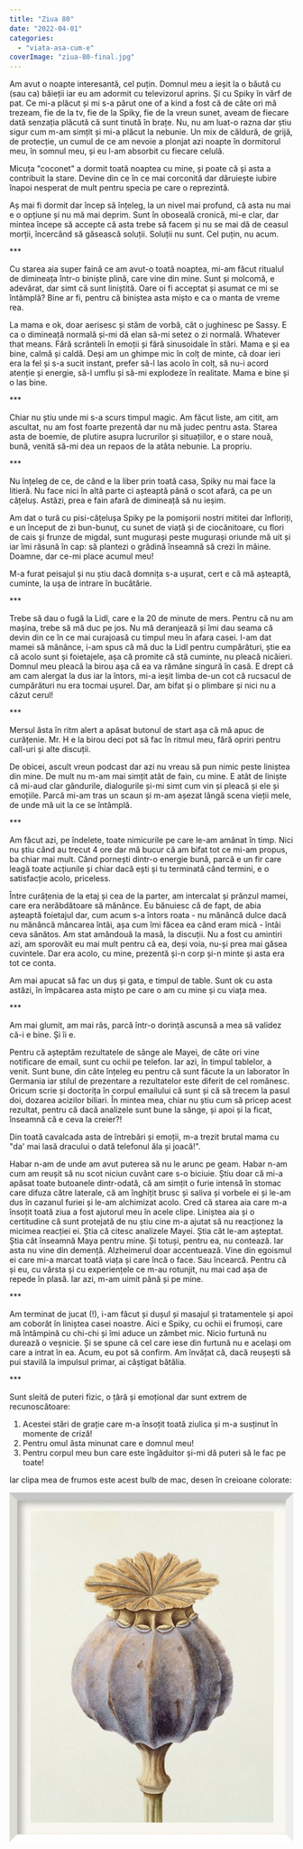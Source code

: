 ```yaml
---
title: "Ziua 80"
date: "2022-04-01"
categories: 
  - "viata-asa-cum-e"
coverImage: "ziua-80-final.jpg"
---
```


Am avut o noapte interesantă, cel puțin. Domnul meu a ieșit la o băută cu (sau ca) băieții iar eu am adormit cu televizorul aprins. Și cu Spiky în vârf de pat. Ce mi-a plăcut și mi s-a părut one of a kind a fost că de câte ori mă trezeam, fie de la tv, fie de la Spiky, fie de la vreun sunet, aveam de fiecare dată senzația plăcută că sunt tinută în brațe. Nu, nu am luat-o razna dar știu sigur cum m-am simțit și mi-a plăcut la nebunie. Un mix de căldură, de grijă, de protecție, un cumul de ce am nevoie a plonjat azi noapte în dormitorul meu, în somnul meu, și eu l-am absorbit cu fiecare celulă. 

Micuța "coconet" a dormit toată noaptea cu mine, și poate că și asta a contribuit la stare. Devine din ce în ce mai corconită dar dăruiește iubire înapoi nesperat de mult pentru specia pe care o reprezintă.

Aș mai fi dormit dar încep să înțeleg, la un nivel mai profund, că asta nu mai e o opțiune și nu mă mai deprim. Sunt în oboseală cronică, mi-e clar, dar mintea începe să accepte că asta trebe să facem și nu se mai dă de ceasul morții, încercând să găsească soluții. Soluții nu sunt. Cel puțin, nu acum.

\*\*\*

Cu starea aia super faină ce am avut-o toată noaptea, mi-am făcut ritualul de dimineața într-o biniște plină, care vine din mine. Sunt și molcomă, e adevărat, dar simt că sunt liniștită. Oare oi fi acceptat și asumat ce mi se întâmplă? Bine ar fi, pentru că biniștea asta mișto e ca o manta de vreme rea.

La mama e ok, doar aerisesc și stăm de vorbă, cât o jughinesc pe Sassy. E ca o dimineață normală și-mi dă elan să-mi setez o zi normală. Whatever that means. Fără scrânteli în emoții și fără sinusoidale în stări. Mama e și ea bine, calmă și caldă. Deși am un ghimpe mic în colț de minte, că doar ieri era la fel și s-a sucit instant, prefer să-l las acolo în colț, să nu-i acord atenție și energie, să-l umflu și să-mi explodeze în realitate. Mama e bine și o las bine.

\*\*\*

Chiar nu știu unde mi s-a scurs timpul magic. Am făcut liste, am citit, am ascultat, nu am fost foarte prezentă dar nu mă judec pentru asta. Starea asta de boemie, de plutire asupra lucrurilor și situațiilor, e o stare nouă, bună, venită să-mi dea un repaos de la atâta nebunie. La propriu.

\*\*\*

Nu înțeleg de ce, de când e la liber prin toată casa, Spiky nu mai face la litieră. Nu face nici în altă parte ci așteaptă până o scot afară, ca pe un cățeluș. Astăzi, prea e fain afară de dimineață să nu ieșim.

Am dat o tură cu pisi-cățelușa Spiky pe la pomișorii nostri mititei dar înfloriți, e un început de zi bun-bunuț, cu sunet de viață și de ciocănitoare, cu flori de cais și frunze de migdal, sunt mugurași peste mugurași oriunde mă uit și iar îmi răsună în cap: să plantezi o grădină înseamnă să crezi în mâine. Doamne, dar ce-mi place acumul meu! 

M-a furat peisajul și nu știu dacă domnița s-a ușurat, cert e că mă așteaptă, cuminte, la ușa de intrare în bucătărie.

\*\*\*

Trebe să dau o fugă la Lidl, care e la 20 de minute de mers. Pentru că nu am mașina, trebe să mă duc pe jos. Nu mă deranjează și îmi dau seama că devin din ce în ce mai curajoasă cu timpul meu în afara casei. I-am dat mamei să mănânce, i-am spus că mă duc la Lidl pentru cumpărături, știe ea că acolo sunt și foietajele, așa că promite că stă cuminte, nu pleacă nicăieri. Domnul meu pleacă la birou așa că ea va rămâne singură în casă. E drept că am cam alergat la dus iar la întors, mi-a ieșit limba de-un cot că rucsacul de cumpărături nu era tocmai ușurel. Dar, am bifat și o plimbare și nici nu a căzut cerul!

\*\*\*

Mersul ăsta în ritm alert a apăsat butonul de start așa că mă apuc de curățenie. Mr. H e la birou deci pot să fac în ritmul meu, fără opriri pentru call-uri și alte discuții. 

De obicei, ascult vreun podcast dar azi nu vreau să pun nimic peste liniștea din mine. De mult nu m-am mai simțit atât de fain, cu mine. E atât de liniște că mi-aud clar gândurile, dialogurile și-mi simt cum vin și pleacă și ele și emoțiile. Parcă mi-am tras un scaun și m-am așezat lângă scena vieții mele, de unde mă uit la ce se întâmplă. 

\*\*\*

Am făcut azi, pe îndelete, toate nimicurile pe care le-am amânat în timp. Nici nu știu când au trecut 4 ore dar mă bucur că am bifat tot ce mi-am propus, ba chiar mai mult. Când pornești dintr-o energie bună, parcă e un fir care leagă toate acțiunile și chiar dacă ești și tu terminată când termini, e o satisfacție acolo, priceless.

Între curățenia de la etaj și cea de la parter, am intercalat și prânzul mamei, care era nerăbdătoare să mănânce. Eu bănuiesc că de fapt, de abia așteaptă foietajul dar, cum acum s-a întors roata - nu mănâncă dulce dacă nu mănâncă mâncarea întâi, așa cum îmi făcea ea când eram mică - întâi ceva sănătos. Am stat amândouă la masă, la discuții. Nu a fost cu amintiri azi, am sporovăit eu mai mult pentru că ea, deși voia, nu-și prea mai găsea cuvintele. Dar era acolo, cu mine, prezentă și-n corp și-n minte și asta era tot ce conta.

Am mai apucat să fac un duș și gata, e timpul de table. Sunt ok cu asta astăzi, în împăcarea asta mișto pe care o am cu mine și cu viața mea.

\*\*\*

Am mai glumit, am mai râs, parcă într-o dorință ascunsă a mea să validez că-i e bine. Și îi e.

Pentru că așteptăm rezultatele de sânge ale Mayei, de câte ori vine notificare de email, sunt cu ochii pe telefon. Iar azi, în timpul tablelor, a venit. Sunt bune, din câte înțeleg eu pentru că sunt făcute la un laborator în Germania iar stilul de prezentare a rezultatelor este diferit de cel românesc. Oricum scrie și doctorița în corpul emailului că sunt și că să trecem la pasul doi, dozarea acizilor biliari. În mintea mea, chiar nu știu cum să pricep acest rezultat, pentru că dacă analizele sunt bune la sânge, și apoi și la ficat, înseamnă că e ceva la creier?!

Din toată cavalcada asta de întrebări și emoții, m-a trezit brutal mama cu "da' mai lasă dracului o dată telefonul ăla și joacă!".

Habar n-am de unde am avut puterea să nu le arunc pe geam. Habar n-am cum am reușit să nu scot niciun cuvânt care s-o biciuie. Știu doar că mi-a apăsat toate butoanele dintr-odată, că am simțit o furie intensă în stomac care difuza către laterale, că am înghițit brusc și saliva și vorbele ei și le-am dus în cazanul furiei și le-am alchimizat acolo. Cred că starea aia care m-a însoțit toată ziua a fost ajutorul meu în acele clipe. Liniștea aia și o certitudine că sunt protejată de nu știu cine m-a ajutat să nu reacționez la micimea reacției ei. Știa că citesc analizele Mayei. Știa cât le-am așteptat. Știa cât înseamnă Maya pentru mine. Și totuși, pentru ea, nu contează. Iar asta nu vine din demență. Alzheimerul doar accentuează. Vine din egoismul ei care mi-a marcat toată viața și care încă o face. Sau încearcă. Pentru că și eu, cu vârsta și cu experiențele ce m-au rotunjit, nu mai cad așa de repede în plasă. Iar azi, m-am uimit până și pe mine.

\*\*\*

Am terminat de jucat (!), i-am făcut și dușul și masajul și tratamentele și apoi am coborât în liniștea casei noastre. Aici e Spiky, cu ochii ei frumoși, care mă întâmpină cu chi-chi și îmi aduce un zâmbet mic. Nicio furtună nu durează o veșnicie. Și se spune că cel care iese din furtună nu e același om care a intrat în ea. Acum, eu pot să confirm. Am învățat că, dacă reușești să pui stavilă la impulsul primar, ai câștigat bătălia.

\*\*\*

Sunt sleită de puteri fizic, o țâră și emoțional dar sunt extrem de recunoscătoare:

1. Acestei stări de grație care m-a însoțit toată ziulica și m-a susținut în momente de criză!
2. Pentru omul ăsta minunat care e domnul meu!
3. Pentru corpul meu bun care este îngăduitor și-mi dă puteri să le fac pe toate!

Iar clipa mea de frumos este acest bulb de mac, desen în creioane colorate:

![](images/poppyseed.jpeg)
